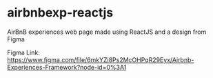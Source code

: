 # airbnbexp-reactjs
AirBnB experiences web page made using ReactJS and a design from Figma

Figma Link:
https://www.figma.com/file/6mkYZi8Ps2McOHPqR29Eyx/Airbnb-Experiences-Framework?node-id=0%3A1
